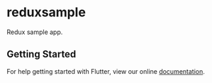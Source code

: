 # reduxsample

Redux sample app.

## Getting Started

For help getting started with Flutter, view our online
[documentation](https://flutter.io/).
